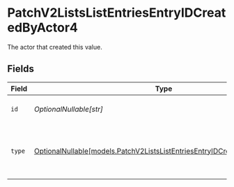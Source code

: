 # PatchV2ListsListEntriesEntryIDCreatedByActor4

The actor that created this value.


## Fields

| Field                                                                                                                                        | Type                                                                                                                                         | Required                                                                                                                                     | Description                                                                                                                                  |
| -------------------------------------------------------------------------------------------------------------------------------------------- | -------------------------------------------------------------------------------------------------------------------------------------------- | -------------------------------------------------------------------------------------------------------------------------------------------- | -------------------------------------------------------------------------------------------------------------------------------------------- |
| `id`                                                                                                                                         | *OptionalNullable[str]*                                                                                                                      | :heavy_minus_sign:                                                                                                                           | An ID to identify the actor.                                                                                                                 |
| `type`                                                                                                                                       | [OptionalNullable[models.PatchV2ListsListEntriesEntryIDCreatedByActorType4]](../models/patchv2listslistentriesentryidcreatedbyactortype4.md) | :heavy_minus_sign:                                                                                                                           | The type of actor. [Read more information on actor types here](/docs/actors).                                                                |